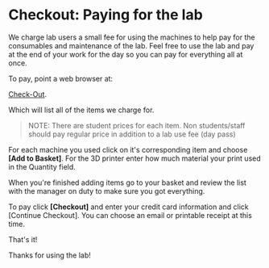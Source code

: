 # Checkout: Paying for the lab

We charge lab users a small fee for using the machines to help pay for the
consumables and maintenance of the lab. Feel free to use the lab and pay at
the end of your work for the day so you can pay for everything all at once.

To pay, point a web browser at:

[Check-Out](http://commerce.cashnet.com/ecei). 

Which will list all of the items we charge for.

 > NOTE: There are student prices for each item. Non students/staff should pay regular price in addition to a lab use fee (day pass)

For each machine you used click on it's corresponding item and choose
**[Add to Basket]**. For the 3D printer enter how much material your print
used in the Quantity field.

When you're finished adding items go to your basket and review the list with
the manager on duty to make sure you got everything.

To pay click **[Checkout]** and enter your credit card information and click
[Continue Checkout]. You can choose an email or printable receipt at this time.

That's it!

Thanks for using the lab!
